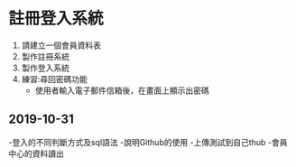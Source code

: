 # 註冊登入系統
1. 請建立一個會員資料表
2. 製作註冊系統
3. 製作登入系統
4. 練習:尋回密碼功能
    * 使用者輸入電子郵件信箱後，在畫面上顯示出密碼
 ## 2019-10-31
-登入的不同判斷方式及sql語法
-說明Github的使用
-上傳測試到自己thub 
-會員中心的資料讀出
